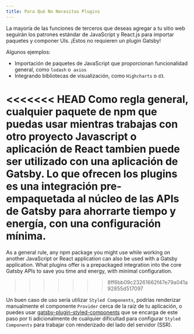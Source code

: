 ```yaml
---
title: Para Qué No Necesitas Plugins
---
```


La mayoría de las funciones de terceros que deseas agregar a tu sitio web seguirán los patrones estándar de JavaScript y React.js para importar paquetes y componer UIs. ¡Estos no requieren un plugin Gatsby!

Algunos ejemplos:

- Importación de paquetes de JavaScript que proporcionan funcionalidad general, como `lodash` o` axios`
- Integrando bibliotecas de visualización, como `Highcharts` o `d3`.

<<<<<<< HEAD
Como regla general, cualquier paquete de npm que puedas usar mientras trabajas con otro proyecto Javascript o aplicación de React tambien puede ser utilizado con una aplicación de Gatsby. Lo que ofrecen los plugins es una integración pre-empaquetada al núcleo de las APIs de Gatsby para ahorrarte tiempo y energía, con una configuración mínima.
=======
As a general rule, any npm package you might use while working on another JavaScript or React application can also be used with a Gatsby application. What plugins offer is a prepackaged integration into the core Gatsby APIs to save you time and energy, with minimal configuration.
>>>>>>> 8ff6bb09c23261662f47e79a041a92855d517097

Un buen caso de uso sería utilizar `Styled Components`, podrías renderizar manualmente el componente `Provider` cerca de la raíz de tu aplicación, o puedes usar [gatsby-plugin-styled-components](https://www.gatsbyjs.org/packages/gatsby-plugin-styled-components/) que se encarga de este paso por ti adicionalmente de cualquier dificultad para configurar `Styled Components` para trabajar con renderizado del lado del servidor (SSR).

